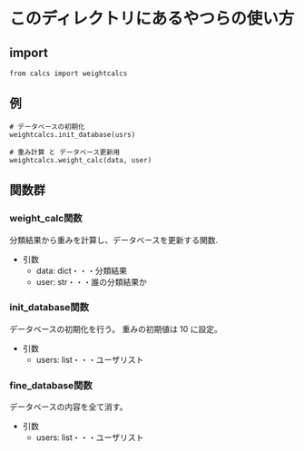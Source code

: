 # このディレクトリにあるやつらの使い方

## import

```python=
from calcs import weightcalcs
```

## 例

```python=
# データベースの初期化
weightcalcs.init_database(usrs)

# 重み計算 と データベース更新用
weightcalcs.weight_calc(data, user)
```

## 関数群

### weight_calc関数

分類結果から重みを計算し、データベースを更新する関数.

* 引数
  * data: dict・・・分類結果
  * user: str・・・誰の分類結果か

### init_database関数

データベースの初期化を行う。
重みの初期値は 10 に設定。

* 引数
  * users: list・・・ユーザリスト

### fine_database関数

データベースの内容を全て消す。

* 引数
  * users: list・・・ユーザリスト